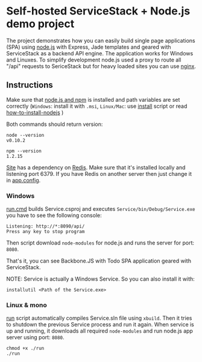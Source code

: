 # Self-hosted ServiceStack + Node.js demo project

The project demonstrates how you can easily build single page applications (SPA) using [node.js](http://nodejs.org/download/) with Express, Jade templates and geared with ServiceStack as a backend API engine. The application works for Windows and Linuxes. To simplify development node.js used a proxy to route all "/api" requests to SericeStack but for heavy loaded sites you can use [nginx](http://wiki.nginx.org/Main). 

## Instructions

Make sure that [node.js and npm](http://nodejs.org/download/) is installed and path variables are set correctly (`Windows`: install it with `.msi`, `Linux/Mac`: use [install](https://github.com/ServiceStack/ServiceStack.UseCases/blob/master/NodeStackProxy/install) script or read [how-to-install-nodejs](http://howtonode.org/how-to-install-nodejs) )

Both commands should return version:

```
node --version
v0.10.2

npm --version
1.2.15
```

[Site](https://github.com/ServiceStack/ServiceStack.UseCases/tree/master/NodeStackProxy/Service) has a dependency on [Redis](http://redis.io/download). Make sure that it's installed locally and listening port 6379. If you have Redis on another server then just change it in [app.config](https://github.com/ServiceStack/ServiceStack.UseCases/blob/master/NodeStackProxy/Service/app.config#L5).

### Windows

[run.cmd](https://github.com/ServiceStack/ServiceStack.UseCases/blob/master/NodeStackProxy/run.cmd) builds Service.csproj and executes `Service/bin/Debug/Service.exe` you have to see the following console:

```
Listening: http://*:8090/api/
Press any key to stop program
```

Then script download `node-modules` for node.js and runs the server for port: `8080`.

That's it, you can see Backbone.JS with Todo SPA application geared with ServiceStack. 

NOTE: Service is actually a Windows Service. So you can also install it with: 

```
installutil <Path of the Service.exe>
```


### Linux & mono

[run](https://github.com/ServiceStack/ServiceStack.UseCases/blob/master/NodeStackProxy/run) script automatically compiles Service.sln file using `xbuild`. Then it tries to shutdown the previous Service process and run it again. When service is up and running, it downloads all required `node-modules` and run node.js app server using port: `8080`.

```
chmod +x ./run
./run
```

